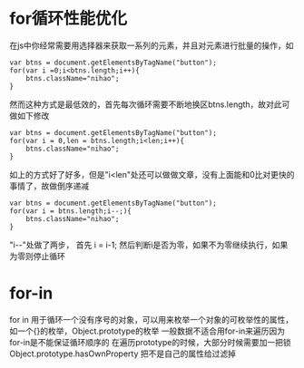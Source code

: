 # for循环性能优化

在js中你经常需要用选择器来获取一系列的元素，并且对元素进行批量的操作，如
```
var btns = document.getElementsByTagName("button");
for(var i =0;i<btns.length;i++){
	btns.className="nihao";
}
```
然而这种方式是最低效的，首先每次循环需要不断地换区btns.length，故对此可做如下修改
```
var btns = document.getElementsByTagName("button");
for(var i = 0,len = btns.length;i<len;i++){
	btns.className="nihao";
}
```
如上的方式好了好多，但是"i<len"处还可以做做文章，没有上面能和0比对更快的事情了，故做倒序递减
```
var btns = document.getElementsByTagName("button");
for(var i = btns.length;i--;){
	btns.className="nihao";
}
```
"i--"处做了两步，
首先 i = i-1;
然后判断i是否为零，如果不为零继续执行，如果为零则停止循环

# for-in
for in 用于循环一个没有序号的对象，可以用来枚举一个对象的可枚举性的属性，如一个{}的枚举，Object.prototype的枚举
一般数据不适合用for-in来遍历因为for-in是不能保证循环顺序的
在遍历prototype的时候，大部分时候需要加一把锁 Object.prototype.hasOwnProperty 把不是自己的属性给过滤掉